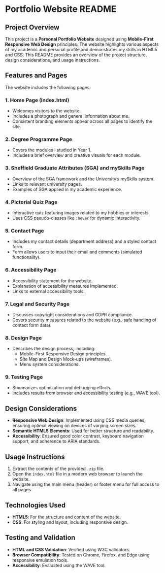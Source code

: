 # Portfolio Website README

## Project Overview
This project is a **Personal Portfolio Website** designed using **Mobile-First Responsive Web Design** principles. The website highlights various aspects of my academic and personal profile and demonstrates my skills in HTML5 and CSS. This README provides an overview of the project structure, design considerations, and usage instructions.

## Features and Pages
The website includes the following pages:

### 1. **Home Page (index.html)**
- Welcomes visitors to the website.
- Includes a photograph and general information about me.
- Consistent branding elements appear across all pages to identify the site.

### 2. **Degree Programme Page**
- Covers the modules I studied in Year 1.
- Includes a brief overview and creative visuals for each module.

### 3. **Sheffield Graduate Attributes (SGA) and mySkills Page**
- Overview of the SGA framework and the University’s mySkills system.
- Links to relevant university pages.
- Examples of SGA applied in my academic experience.

### 4. **Pictorial Quiz Page**
- Interactive quiz featuring images related to my hobbies or interests.
- Uses CSS pseudo-classes like `:hover` for dynamic interactivity.

### 5. **Contact Page**
- Includes my contact details (department address) and a styled contact form.
- Form allows users to input their email and comments (simulated functionality).

### 6. **Accessibility Page**
- Accessibility statement for the website.
- Explanation of accessibility measures implemented.
- Links to external accessibility tools.

### 7. **Legal and Security Page**
- Discusses copyright considerations and GDPR compliance.
- Covers security measures related to the website (e.g., safe handling of contact form data).

### 8. **Design Page**
- Describes the design process, including:
  - Mobile-First Responsive Design principles.
  - Site Map and Design Mock-ups (wireframes).
  - Menu system considerations.

### 9. **Testing Page**
- Summarizes optimization and debugging efforts.
- Includes results from browser and accessibility testing (e.g., WAVE tool).

## Design Considerations
- **Responsive Web Design**: Implemented using CSS media queries, ensuring optimal viewing on devices of varying screen sizes.
- **Semantic HTML5 Elements**: Used for better structure and readability.
- **Accessibility**: Ensured good color contrast, keyboard navigation support, and adherence to ARIA standards.

## Usage Instructions
1. Extract the contents of the provided `.zip` file.
2. Open the `index.html` file in a modern web browser to launch the website.
3. Navigate using the main menu (header) or footer menu for full access to all pages.

## Technologies Used
- **HTML5**: For the structure and content of the website.
- **CSS**: For styling and layout, including responsive design.

## Testing and Validation
- **HTML and CSS Validation**: Verified using W3C validators.
- **Browser Compatibility**: Tested on Chrome, Firefox, and Edge using responsive emulation tools.
- **Accessibility**: Evaluated using the WAVE tool.

